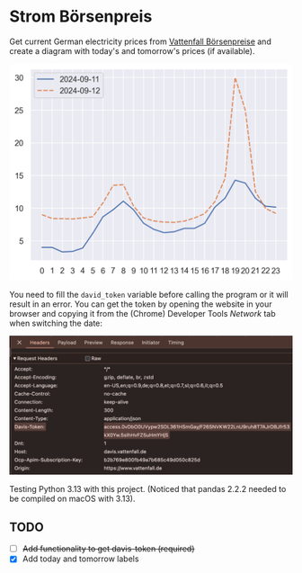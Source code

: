 # Strom Börsenpreis

Get current German electricity prices from [Vattenfall Börsenpreise](https://www.vattenfall.de/strom/tarife/oekostrom-dynamik-boersenpreise) and create a diagram with today's and 
tomorrow's prices (if available).

![Sample diagram](./dual_timeline_plot.png)

You need to fill the `david_token` variable before calling the program or it will result in an error. You can get the
token by opening the website in your browser and copying it from the (Chrome) Developer Tools *Network* tab when
switching the date:

![Davis Token](./davis-token.png)

Testing Python 3.13 with this project. (Noticed that pandas 2.2.2 needed to be compiled on macOS with 3.13).

## TODO

* [ ] ~~Add functionality to get davis-token (required)~~
* [x] Add today and tomorrow labels